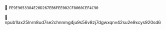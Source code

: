 🔑 `FE9E9653384E20D267EB6FEE002CF8060CEF4C90`

💬 npub1lax25lnrn8ud7se2chnnmg4ju9s56v8zj7dgwxqnv42su2e9xcys920sd6
